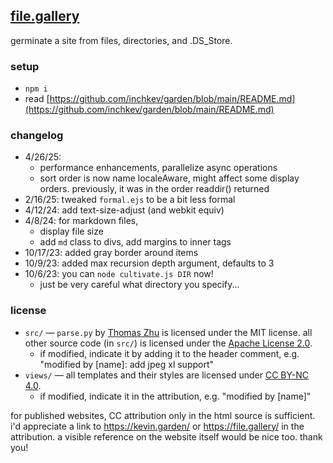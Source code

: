 ## [file.gallery](https://file.gallery/)

germinate a site from files, directories, and .DS_Store.

### setup

- `npm i`
- read [https://github.com/inchkev/garden/blob/main/README.md](https://github.com/inchkev/garden/blob/main/README.md)

### changelog

- 4/26/25:
  - performance enhancements, parallelize async operations
  - sort order is now name localeAware, might affect some display orders. previously, it was in the order readdir() returned
- 2/16/25: tweaked `formal.ejs` to be a bit less formal
- 4/12/24: add text-size-adjust (and webkit equiv)
- 4/8/24: for markdown files,
  - display file size
  - add `md` class to divs, add margins to inner tags
- 10/17/23: added gray border around items
- 10/9/23: added max recursion depth argument, defaults to 3
- 10/6/23: you can `node cultivate.js DIR` now!
  - just be very careful what directory you specify...

### license

- `src/` — `parse.py` by [Thomas Zhu](https://github.com/hanwenzhu) is licensed under the MIT license. all other source code (in `src/`) is licensed under the [Apache License 2.0](http://www.apache.org/licenses/LICENSE-2.0).
  - if modified, indicate it by adding it to the header comment, e.g. "modified by \[name\]: add jpeg xl support"
- `views/` — all templates and their styles are licensed under [CC BY-NC 4.0](https://creativecommons.org/licenses/by-nc/4.0/).
  - if modified, indicate it in the attribution, e.g. "modified by \[name\]"

for published websites, CC attribution only in the html source is sufficient. i'd appreciate a link to https://kevin.garden/ or https://file.gallery/ in the attribution. a visible reference on the website itself would be nice too. thank you!
